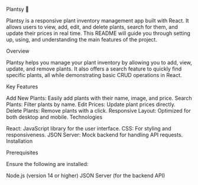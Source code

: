 Plantsy 🌱

Plantsy is a responsive plant inventory management app built with React. It allows users to view, add, edit, and delete plants, search for them, and update their prices in real time. This README will guide you through setting up, using, and understanding the main features of the project.

Overview

Plantsy helps you manage your plant inventory by allowing you to add, view, update, and remove plants. It also offers a search feature to quickly find specific plants, all while demonstrating basic CRUD operations in React.

Key Features

Add New Plants: Easily add plants with their name, image, and price.
Search Plants: Filter plants by name.
Edit Prices: Update plant prices directly.
Delete Plants: Remove plants with a click.
Responsive Layout: Optimized for both desktop and mobile.
Technologies

React: JavaScript library for the user interface.
CSS: For styling and responsiveness.
JSON Server: Mock backend for handling API requests.
Installation

Prerequisites

Ensure the following are installed:

Node.js (version 14 or higher)
JSON Server (for the backend API)